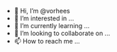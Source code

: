 - 👋 Hi, I’m @vorhees
- 👀 I’m interested in ...
- 🌱 I’m currently learning ...
- 💞️ I’m looking to collaborate on ...
- 📫 How to reach me ...

<!---
vorhees/vorhees is a ✨ special ✨ repository because its `README.md` (this file) appears on your GitHub profile.
You can click the Preview link to take a look at your changes.
--->
